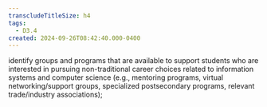 ```yaml
---
transcludeTitleSize: h4
tags:
  - D3.4
created: 2024-09-26T08:42:40.000-0400
---
```

identify groups and programs that are available to support students who are interested in pursuing non-traditional career choices related to information systems and computer science (e.g., mentoring programs, virtual networking/support groups, specialized postsecondary programs, relevant trade/industry associations);